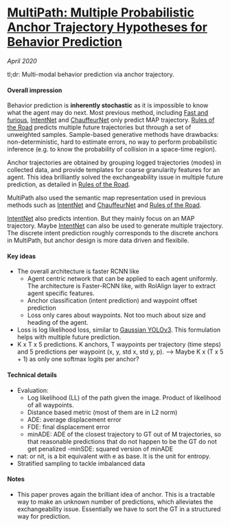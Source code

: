 # [MultiPath: Multiple Probabilistic Anchor Trajectory Hypotheses for Behavior Prediction](https://arxiv.org/abs/1910.05449)

_April 2020_

tl;dr: Multi-modal behavior prediction via anchor trajectory. 

#### Overall impression
Behavior prediction is **inherently stochastic** as it is impossible to know what the agent may do next. Most previous method, including [Fast and furious](faf.md), [IntentNet](intentnet.md) and [ChauffeurNet](chauffeurnet.md) only predict MAP trajectory. [Rules of the Road](ror.md) predicts multiple future trajectories but through a set of unweighted samples. Sample-based generative methods have drawbacks: non-deterministic, hard to estimate errors, no way to perform probabilistic inference (e.g. to know the probability of collision in a space-time region).

Anchor trajectories are obtained by grouping logged trajectories (modes) in collected data, and provide templates for coarse granularity features for an agent. This idea brilliantly solved the exchangeability issue in multiple future prediction, as detailed in [Rules of the Road](ror.md).

MultiPath also used the semantic map representation used in previous methods such as [IntentNet](intentnet.md) and [ChauffeurNet](chauffeurnet.md) and [Rules of the Road](ror.md). 

[IntentNet](intentnet.md) also predicts intention. But they mainly focus on an MAP trajectory. Maybe [IntentNet](intentnet.md) can also be used to generate multiple trajectory. The discrete intent prediction roughly corresponds to the discrete anchors in MultiPath, but anchor design is more data driven and flexibile. 


#### Key ideas
- The overall architecture is faster RCNN like
	- Agent centric network that can be applied to each agent uniformly. The architecture is Faster-RCNN like, with RoIAlign layer to extract agent specific features. 
	- Anchor classification (intent prediction) and waypoint offset prediction
	- Loss only cares about waypoints. Not too much about size and heading of the agent. 
- Loss is log likelihood loss, similar to [Gaussian YOLOv3](gaussian_yolov3.md). This formulation helps with multiple future prediction. 
- K x T x 5 predictions. K anchors, T waypoints per trajectory (time steps) and 5 predictions per waypoint (x, y, std x, std y, p). --> Maybe K x (T x 5 + 1) as only one softmax logits per anchor?

#### Technical details
- Evaluation:
	- Log likelihood (LL) of the path given the image. Product of likelihood of all waypoints. 
	- Distance based metric (most of them are in L2 norm)
	- ADE: average displacement error
	- FDE: final displacement error
	- minADE: ADE of the closest trajectory to GT out of M trajectories, so that reasonable predictions that do not happen to be the GT do not get penalized
	-minSDE: squared version of minADE
- nat: or nit, is a bit equivalent with e as base. It is the unit for entropy.
- Stratified sampling to tackle imbalanced data	

#### Notes
- This paper proves again the brilliant idea of anchor. This is a tractable way to make an unknown number of predictions, which alleviates the exchangeability issue. Essentially we have to sort the GT in a structured way for prediction.